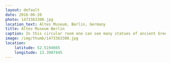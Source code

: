 ```yaml
---
layout: default
date: 2016-06-26
photo: 1473363300.jpg
location_text: Altes Museum, Berlin, Germany
title: Altes Museum Berlin
caption: In this circular room one can see many statues of ancient Greek gods. The Altes Musuem is clearly my favorite in Berlin, its achitecture and expositions are amazing!
image: /img/thumb/1473363300.jpg
location:
    latitude: 52.5194665
    longitude: 13.3987445
---
```

